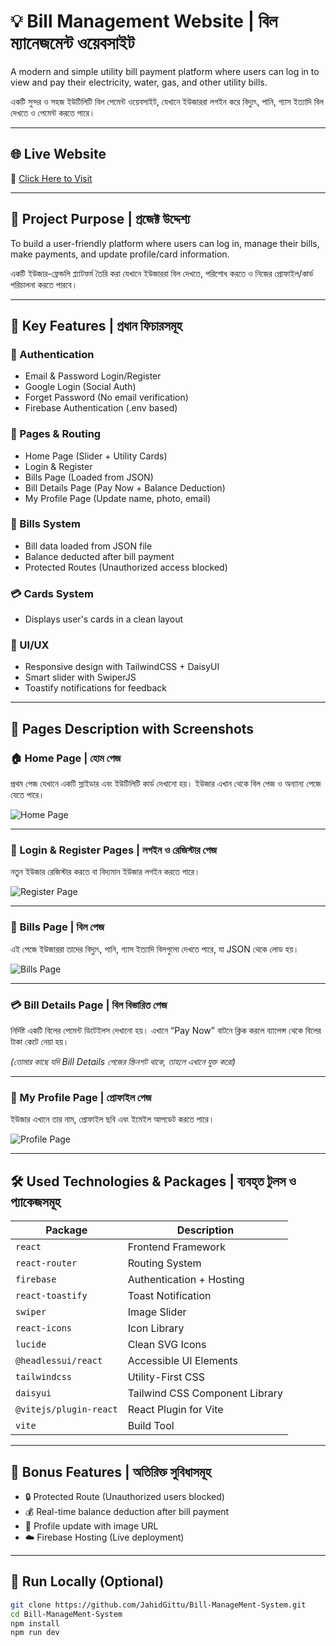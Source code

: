 # 💡 Bill Management Website | বিল ম্যানেজমেন্ট ওয়েবসাইট

A modern and simple utility bill payment platform where users can log in to view and pay their electricity, water, gas, and other utility bills.

একটি সুন্দর ও সহজ ইউটিলিটি বিল পেমেন্ট ওয়েবসাইট, যেখানে ইউজাররা লগইন করে বিদ্যুৎ, পানি, গ্যাস ইত্যাদি বিল দেখতে ও পেমেন্ট করতে পারে।

---

## 🌐 Live Website

🔗 [Click Here to Visit](https://bill-management-system-1b076.web.app/)

---

## 🎯 Project Purpose | প্রজেক্ট উদ্দেশ্য

To build a user-friendly platform where users can log in, manage their bills, make payments, and update profile/card information.

একটি ইউজার-ফ্রেন্ডলি প্ল্যাটফর্ম তৈরি করা যেখানে ইউজাররা বিল দেখতে, পরিশোধ করতে ও নিজের প্রোফাইল/কার্ড পরিচালনা করতে পারবে।

---

## 🚀 Key Features | প্রধান ফিচারসমূহ

### 🔐 Authentication
- Email & Password Login/Register
- Google Login (Social Auth)
- Forget Password (No email verification)
- Firebase Authentication (.env based)

### 📄 Pages & Routing
- Home Page (Slider + Utility Cards)
- Login & Register
- Bills Page (Loaded from JSON)
- Bill Details Page (Pay Now + Balance Deduction)
- My Profile Page (Update name, photo, email)

### 🧾 Bills System
- Bill data loaded from JSON file
- Balance deducted after bill payment
- Protected Routes (Unauthorized access blocked)

### 💳 Cards System
- Displays user's cards in a clean layout

### 🎨 UI/UX
- Responsive design with TailwindCSS + DaisyUI
- Smart slider with SwiperJS
- Toastify notifications for feedback

---

## 📄 Pages Description with Screenshots

### 🏠 Home Page | হোম পেজ  
প্রথম পেজ যেখানে একটি স্লাইডার এবং ইউটিলিটি কার্ড দেখানো হয়। ইউজার এখান থেকে বিল পেজ ও অন্যান্য পেজে যেতে পারে।

![Home Page](./screenshots/Home.png)

---

### 🔐 Login & Register Pages | লগইন ও রেজিস্টার পেজ  
নতুন ইউজার রেজিস্টার করতে বা বিদ্যমান ইউজার লগইন করতে পারে।

![Register Page](./screenshots/register.png)

---

### 🧾 Bills Page | বিল পেজ  
এই পেজে ইউজাররা তাদের বিদ্যুৎ, পানি, গ্যাস ইত্যাদি বিলগুলো দেখতে পারে, যা JSON থেকে লোড হয়।

![Bills Page](./screenshots/Bills.png)

---

### 💳 Bill Details Page | বিল বিস্তারিত পেজ  
নির্দিষ্ট একটি বিলের পেমেন্ট ডিটেইলস দেখানো হয়। এখানে “Pay Now” বাটনে ক্লিক করলে ব্যালেন্স থেকে বিলের টাকা কেটে নেয়া হয়।

*(তোমার কাছে যদি Bill Details পেজের স্ক্রিনশট থাকে, তাহলে এখানে যুক্ত করো)*

---

### 👤 My Profile Page | প্রোফাইল পেজ  
ইউজার এখানে তার নাম, প্রোফাইল ছবি এবং ইমেইল আপডেট করতে পারে।

![Profile Page](./screenshots/ProfilePage.png)

---

## 🛠️ Used Technologies & Packages | ব্যবহৃত টুলস ও প্যাকেজসমূহ

| Package                | Description                     |
|------------------------|---------------------------------|
| `react`               | Frontend Framework              |
| `react-router`        | Routing System                  |
| `firebase`            | Authentication + Hosting        |
| `react-toastify`      | Toast Notification              |
| `swiper`              | Image Slider                    |
| `react-icons`         | Icon Library                    |
| `lucide`              | Clean SVG Icons                 |
| `@headlessui/react`   | Accessible UI Elements          |
| `tailwindcss`         | Utility-First CSS               |
| `daisyui`             | Tailwind CSS Component Library  |
| `@vitejs/plugin-react`| React Plugin for Vite           |
| `vite`                | Build Tool                      |

---

## 🧪 Bonus Features | অতিরিক্ত সুবিধাসমূহ

- 🔒 Protected Route (Unauthorized users blocked)
- 💰 Real-time balance deduction after bill payment
- 📸 Profile update with image URL
- ☁️ Firebase Hosting (Live deployment)

---

## 🧭 Run Locally (Optional)

```bash
git clone https://github.com/JahidGittu/Bill-ManageMent-System.git
cd Bill-ManageMent-System
npm install
npm run dev
